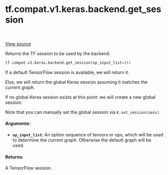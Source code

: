 <div itemscope itemtype="http://developers.google.com/ReferenceObject">
<meta itemprop="name" content="tf.compat.v1.keras.backend.get_session" />
<meta itemprop="path" content="Stable" />
</div>

# tf.compat.v1.keras.backend.get_session

<!-- Insert buttons -->

<table class="tfo-notebook-buttons tfo-api" align="left">
</table>

<a target="_blank" href="/code/stable/tensorflow/python/keras/backend.py">View source</a>



<!-- Start diff -->
Returns the TF session to be used by the backend.

``` python
tf.compat.v1.keras.backend.get_session(op_input_list=())
```



<!-- Placeholder for "Used in" -->

If a default TensorFlow session is available, we will return it.

Else, we will return the global Keras session assuming it matches
the current graph.

If no global Keras session exists at this point:
we will create a new global session.

Note that you can manually set the global session
via `K.set_session(sess)`.

#### Arguments:


* <b>`op_input_list`</b>: An option sequence of tensors or ops, which will be used
  to determine the current graph. Otherwise the default graph will be
  used.


#### Returns:

A TensorFlow session.
